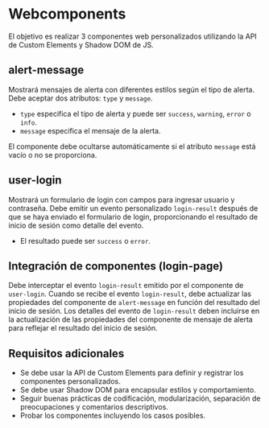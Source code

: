 # Webcomponents

El objetivo es realizar 3 componentes web personalizados utilizando la API de Custom Elements y Shadow DOM de JS.

## alert-message
Mostrará mensajes de alerta con diferentes estilos según el tipo de alerta. Debe aceptar dos atributos: `type` y `message`. 
- `type` especifica el tipo de alerta y puede ser `success`, `warning`, `error` o `info`.
- `message` especifica el mensaje de la alerta.

El componente debe ocultarse automáticamente si el atributo `message` está vacío o no se proporciona.

## user-login
Mostrará un formulario de login con campos para ingresar usuario y contraseña. Debe emitir un evento personalizado `login-result` después de que se haya enviado el formulario de login, proporcionando el resultado de inicio de sesión como detalle del evento. 
- El resultado puede ser `success` o `error`.

## Integración de componentes (login-page)
Debe interceptar el evento `login-result` emitido por el componente de `user-login`. Cuando se recibe el evento `login-result`, debe actualizar las propiedades del componente de `alert-message` en función del resultado del inicio de sesión. Los detalles del evento de `login-result` deben incluirse en la actualización de las propiedades del componente de mensaje de alerta para reflejar el resultado del inicio de sesión.

## Requisitos adicionales
- Se debe usar la API de Custom Elements para definir y registrar los componentes personalizados.
- Se debe usar Shadow DOM para encapsular estilos y comportamiento.
- Seguir buenas prácticas de codificación, modularización, separación de preocupaciones y comentarios descriptivos.
- Probar los componentes incluyendo los casos posibles.
